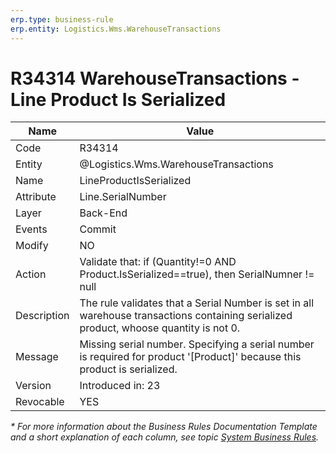```yaml
---
erp.type: business-rule
erp.entity: Logistics.Wms.WarehouseTransactions
---
```


# R34314 WarehouseTransactions - Line Product Is Serialized

| Name | Value |
| ---- | ----- |
| Code | R34314 |
| Entity |@Logistics.Wms.WarehouseTransactions |
| Name | LineProductIsSerialized |
| Attribute | Line.SerialNumber |
| Layer | Back-End |
| Events | Commit |
| Modify | NO |
| Action | Validate that: if (Quantity!=0 AND Product.IsSerialized==true), then SerialNumner != null    |
| Description | The rule validates that a Serial Number is set in all warehouse transactions containing serialized product, whoose quantity is not 0. |
| Message | Missing serial number. Specifying a serial number is required for product '[Product]' because this product is serialized. |
| Version | Introduced in: 23 |
| Revocable | YES |


*\* For more information about the Business Rules Documentation Template and a short explanation of each column, see
topic [System Business Rules](../templates/template-description-system-business-rules.md).*
